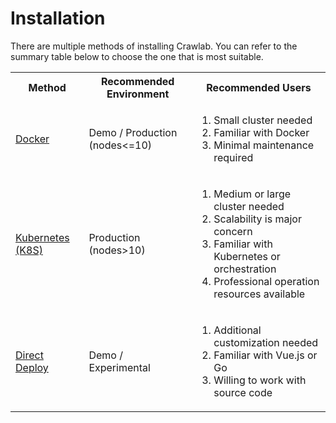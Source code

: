 # Installation

There are multiple methods of installing Crawlab. You can refer to the summary table below to choose the one that is most suitable.

<table>
<tr>
<th>Method</th>
<th>Recommended Environment</th>
<th>Recommended Users</th>
</tr>

<tr>
<td><a href="/guide/installation/docker">Docker</a></td>
<td>Demo / Production (nodes<=10)</td>
<td>
<ol>
<li>Small cluster needed</li>
<li>Familiar with Docker</li>
<li>Minimal maintenance required</li>
</ol>
</td>
</tr>

<tr>
<td><a href="/guide/installation/kubernetes">Kubernetes (K8S)</a></td>
<td>Production (nodes>10)</td>
<td>
<ol>
<li>Medium or large cluster needed</li>
<li>Scalability is major concern</li>
<li>Familiar with Kubernetes or orchestration</li>
<li>Professional operation resources available</li>
</ol>
</td>
</tr>

<tr>
<td><a href="/guide/installation/direct-deploy">Direct Deploy</a></td>
<td>Demo / Experimental</td>
<td>
<ol>
<li>Additional customization needed</li>
<li>Familiar with Vue.js or Go</li>
<li>Willing to work with source code</li>
</ol>
</td>
</tr>
</table>
